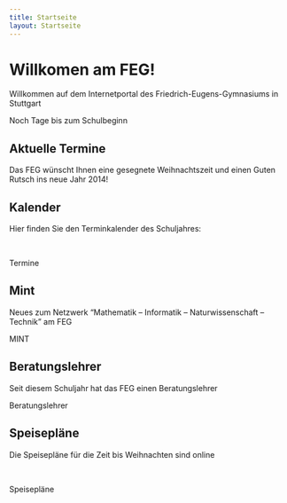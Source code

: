 ```yaml
---
title: Startseite
layout: Startseite
---
```


<!-- Jumbotron -->
<div class="jumbotron">
  <h1>
    Willkomen am FEG!
  </h1>
  <p class="lead">
    Willkommen auf dem Internetportal des Friedrich-Eugens-Gymnasiums in Stuttgart
  </p>
  <p>
    <a class="btn btn-lg btn-success" role="button">
      Noch 
      <script type="text/javascript">
        schulbeginn = new Date("January 6, 2014 23:59:59 GMT+1");
        jetzt = new Date();
        schulbeginn = schulbeginn.getTime();
        jetzt = jetzt.getTime();
        ausgabe = schulbeginn - jetzt
        /*Math.floor((schulbeginn.getTime() - heute.getTime()) / 1000);
        count = Math.floor(count / (60 * 60 * 24));
        document.write(count);*/
      </script>
      Tage bis zum Schulbeginn
    </a>
  </p>
</div>

<!-- News -->
<div class="row">
  <div class="col-lg-4">
    <h2>
      Aktuelle Termine
    </h2>
    <p>
      Das FEG wünscht Ihnen eine gesegnete Weihnachtszeit und einen Guten Rutsch ins neue Jahr 2014!
    </p>
  </div>
  <div class="col-lg-4">
    <h2>
      Kalender
    </h2>
    <p>
      Hier finden Sie den Terminkalender des Schuljahres:
    </p>
    <br/>
    <p>
      <a class="btn btn-primary" role="button">
        <i class="fa fa-external-link">
        </i>
        Termine
      </a>
    </p>
  </div>
  <div class="col-lg-4">
    <h2>
      Mint
    </h2>
    <p>
      Neues zum Netzwerk “Mathematik – Informatik – Naturwissenschaft – Technik” am FEG
    </p>
    <p>
      <a class="btn btn-primary" role="button">
        <i class="fa fa-external-link">
        </i>
        MINT
      </a>
    </p>
  </div>
  <div class="col-lg-4">
    <h2>
      Beratungslehrer
    </h2>
    <p>
      Seit diesem Schuljahr hat das FEG einen Beratungslehrer
    </p>
    <p>
      <a class="btn btn-primary" role="button">
        <i class="fa fa-external-link">
        </i>
        Beratungslehrer
      </a>
    </p>
  </div>
  <div class="col-lg-4">
    <h2>
      Speisepläne
    </h2>
    <p>
      Die Speisepläne für die Zeit bis Weihnachten sind online
    </p>
    <br/>
    <p>
      <a class="btn btn-primary" role="button">
        <i class="fa fa-external-link">
        </i>
        Speisepläne
      </a>
    </p>
  </div>
</div>
<div>
  <div>
    <div>
      <div>
        
        
